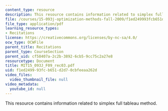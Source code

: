 ```yaml
---
content_type: resource
description: This resource contains information related to simplex full tableau method.
file: /courses/15-093j-optimization-methods-fall-2009/f1ed249993fcb651d2d70cbfeeaa262d_MIT15_093J_F09_rec03.pdf
file_type: application/pdf
learning_resource_types:
- Recitations
license: https://creativecommons.org/licenses/by-nc-sa/4.0/
ocw_type: OCWFile
parent_title: Recitations
parent_type: CourseSection
parent_uid: cf58407a-2c2b-3892-6cb5-9cc75c2a27e8
resourcetype: Document
title: MIT15_093J_F09_rec03.pdf
uid: f1ed2499-93fc-b651-d2d7-0cbfeeaa262d
video_files:
  video_thumbnail_file: null
video_metadata:
  youtube_id: null
---
```

This resource contains information related to simplex full tableau method.
